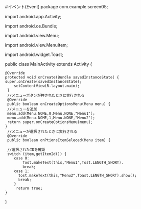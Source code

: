 #イベント(Event)
package com.example.screen05;

import android.app.Activity;

import android.os.Bundle;

import android.view.Menu;

import android.view.MenuItem;

import android.widget.Toast;

public class MainActivity extends Activity {

	@Override
	protected void onCreate(Bundle savedInstanceState) {
	super.onCreate(savedInstanceState);
		setContentView(R.layout.main);
	 }
	 //メニューボタンが押されたときに実行される
	 @Override
	 public boolean onCreateOptionsMenu(Menu menu) {
	 //メニューを追加
	 menu.add(Menu.NOME,0,Menu.NONE,"Menu1");
	 menu.add(Menu.NOME,1,Menu.NONE,"Menu2");
	 return super.onCreateOptionsMenu(menu);
	}
	 //メニューが選択されたときに実行される
	 @Override
	 public boolean onPtionsItemSeleced(Menu item) {
	 
	 //選択されたIDを確認
	 switch (item,getItemId()) {
	 	case 0:
	 		Tost.makeText(this,"Menu1",Tost.LENGTH_SHORT).
	 		break;
	 	case 1;
		  tost.makeText(this,"Menu2",Toast.LENGTH_SHORT).show();
		  break;
		}
		 return true;
	}
}
	 		